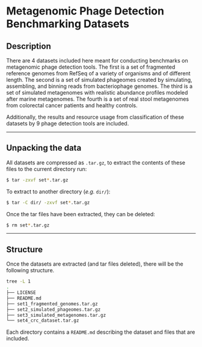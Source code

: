# Metagenomic Phage Detection Benchmarking Datasets

## Description

There are 4 datasets included here meant for conducting benchmarks on metagenomic phage detection tools. The first is a set of fragmented reference genomes from RefSeq of a variety of organisms and of different length. The second is a set of simulated phageomes created by simulating, assembling, and binning reads from bacteriophage genomes. The third is a set of simulated metagenomes with realistic abundance profiles modeled after marine metagenomes. The fourth is a set of real stool metagenomes from colorectal cancer patients and healthy controls.

Additionally, the results and resource usage from classification of these datasets by 9 phage detection tools are included.

---

## Unpacking the data

All datasets are compressed as `.tar.gz`, to extract the contents of these files to the current directory run:

```sh
$ tar -zxvf set*.tar.gz
```

To extract to another directory (*e.g.* `dir/`):

```sh
$ tar -C dir/ -zxvf set*.tar.gz
```

Once the tar files have been extracted, they can be deleted:

```sh
$ rm set*.tar.gz
```

---

## Structure

Once the datasets are extracted (and tar files deleted), there will be the following structure.

```sh
tree -L 1
.
├── LICENSE
├── README.md
├── set1_fragmented_genomes.tar.gz
├── set2_simulated_phageomes.tar.gz
├── set3_simulated_metagenomes.tar.gz
└── set4_crc_dataset.tar.gz
```

Each directory contains a `README.md` describing the dataset and files that are included.
